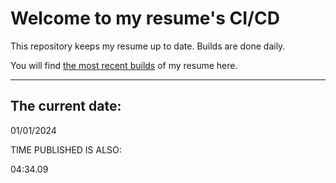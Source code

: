 # Welcome to my resume's CI/CD
This repository keeps my resume up to date. Builds are done daily.
  
You will find [the most recent builds](output/) of my resume here.
* * *
 
## The current date:  
 01/01/2024 
   
  
  
 TIME PUBLISHED IS ALSO: 
  
 04:34.09 
  
  
